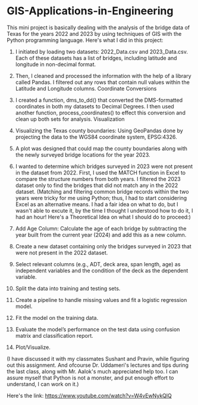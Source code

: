 # GIS-Applications-in-Engineering
This mini project is basically dealing with the analysis of the bridge data of Texas for the years 2022 and 2023 by using techniques of GIS with the Python programming language.
Here's what I did in this project:
1. I initiated by loading two datasets: 2022_Data.csv and 2023_Data.csv. Each of these datasets has a list of bridges, including latitude and longitude in non-decimal format.
2. Then, I cleaned and processed the information with the help of a library called Pandas. I filtered out any rows that contain null values within the Latitude and Longitude columns.
Coordinate Conversions
3. I created a function, dms_to_dd() that converted the DMS-formatted coordinates in both my datasets to Decimal Degrees. I then used another function, process_coordinates() to effect this conversion and clean up both sets for analysis. Visualization
4. Visualizing the Texas county boundaries: Using GeoPandas done by projecting the data to the WGS84 coordinate system, EPSG:4326.
5. A plot was designed that could map the county boundaries along with the newly surveyed bridge locations for the year 2023.


6. I wanted to determine which bridges surveyed in 2023 were not present in the dataset from 2022. First, I used the MATCH function in Excel to compare the structure numbers from both years. I filtered the 2023 dataset only to find the bridges that did not match any in the 2022 dataset.
(Matching and filtering common bridge records within the two years were tricky for me using Python; thus, I had to start considering Excel as an alternative means. I had a fair idea on what to do, but I wasn't able to excute it, by the time I thought I understood how to do it, I had an hour! Here's a Theoretical Idea on what I should do to proceed:)

7. Add Age Column: Calculate the age of each bridge by subtracting the year built from the current year (2024) and add this as a new column.
8. Create a new dataset containing only the bridges surveyed in 2023 that were not present in the 2022 dataset.
9. Select relevant columns (e.g., ADT, deck area, span length, age) as independent variables and the condition of the deck as the dependent variable.
10. Split the data into training and testing sets.
11. Create a pipeline to handle missing values and fit a logistic regression model.
12. Fit the model on the training data.
13. Evaluate the model’s performance on the test data using confusion matrix and classification report.
14. Plot/Visualize.

(I have discussed it with my classmates Sushant and Pravin, while figuring out this assignment. And ofcourse Dr. Uddameri's lectures and tips during the last class, along with Mr. Aalok's much appreciated help too. I can assure myself that Python is not a monster, and put enough effort to understand, I can work on it.)

Here's the link: https://www.youtube.com/watch?v=W4vEwNykQlQ
